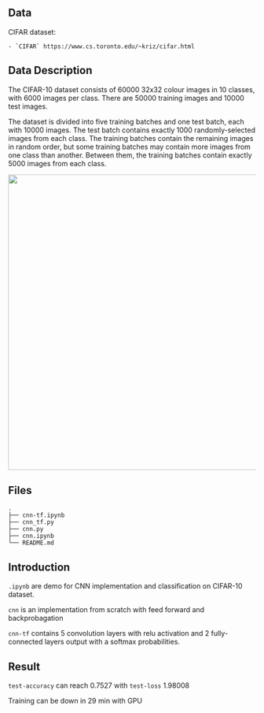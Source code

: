 ## Data

CIFAR dataset:

	- `CIFAR` https://www.cs.toronto.edu/~kriz/cifar.html

## Data Description

The CIFAR-10 dataset consists of 60000 32x32 colour images in 10 classes, with 6000 images per class. There are 50000 training images and 10000 test images. 

The dataset is divided into five training batches and one test batch, each with 10000 images. The test batch contains exactly 1000 randomly-selected images from each class. The training batches contain the remaining images in random order, but some training batches may contain more images from one class than another. Between them, the training batches contain exactly 5000 images from each class. 

<img src="https://github.com/trexwithoutt/Artificial_Neural_Network_detecting_MNIST/blob/master/cifar-10.png" width="600">

## Files

```
.
├── cnn-tf.ipynb
├── cnn_tf.py
├── cnn.py
├── cnn.ipynb
└── README.md
```
## Introduction

`.ipynb` are demo for CNN implementation and classification on CIFAR-10 dataset.

`cnn` is an implementation from scratch with feed forward and backprobagation

`cnn-tf` contains 5 convolution layers with relu activation and 2 fully-connected layers output with a softmax probabilities.

## Result

`test-accuracy` can reach 0.7527 with `test-loss` 1.98008

Training can be down in 29 min with GPU